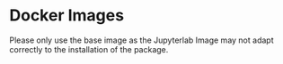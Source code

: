 # Docker Images

Please only use the base image as the Jupyterlab Image may not adapt correctly to the installation of the package.
